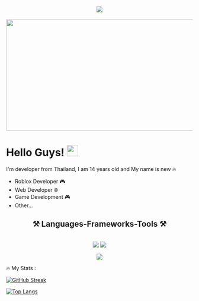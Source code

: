 <h1 align="center">
    <img src="https://readme-typing-svg.herokuapp.com/?font=Righteous&size=35&center=true&vCenter=true&width=500&height=70&duration=4000&lines=Hi+There!+👋;+I'm+Developer+from+Thailand!;" />
</h1>


<div align="center">
  <img src="https://media.giphy.com/media/dWesBcTLavkZuG35MI/giphy.gif" width="600" height="300"/>
</div>

<h1>
  Hello Guys!
  <img src="https://media.giphy.com/media/hvRJCLFzcasrR4ia7z/giphy.gif" width="30px"/>
</h1>

I'm developer from Thailand, I am 14 years old and My name is new :fire:

- Roblox Developer 🎮
- Web Developer 🌐
- Game Development 🎮
- Other...

<h2 align="center">⚒️ Languages-Frameworks-Tools ⚒️</h2>
<br/>
<div align="center">
    <img src="https://skillicons.dev/icons?i=bootstrap,html,css,vscode,github,figma,git" />
    <img src="https://skillicons.dev/icons?i=nodejs,python,javascript,mysql,c" /><br>
</div>
<p align="center">
  <a href="https://skillicons.dev">
    <img src="https://skillicons.dev/icons?i=git,cs,lua,discord" />
  </a>
</p>

:fire: My Stats :


[![GitHub Streak](http://github-readme-streak-stats.herokuapp.com?user=3EDITS&theme=dark&background=000000)](https://git.io/streak-stats)

[![Top Langs](https://github-readme-stats.vercel.app/api/top-langs/?username=3EDITS&layout=compact&theme=vision-friendly-dark)](https://github.com/anuraghazra/github-readme-stats)

